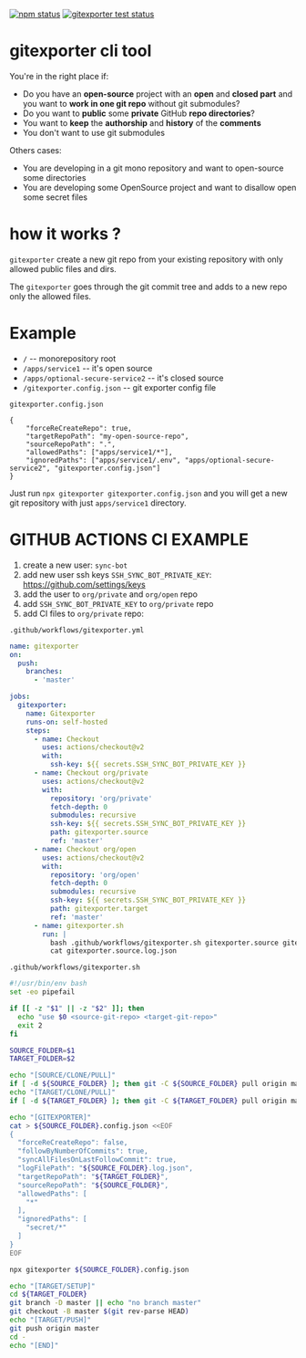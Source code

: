[![npm status](https://img.shields.io/npm/v/gitexporter?color=%2332c954&label=gitexporter&logo=gitexporter&logoColor=%23414851)](https://www.npmjs.com/package/gitexporter) [![gitexporter test status](https://github.com/open-condo-software/gitexporter/actions/workflows/node.js.yml/badge.svg?branch=master)](https://github.com/open-condo-software/gitexporter)

# gitexporter cli tool

You're in the right place if:

 - Do you have an **open-source** project with an **open** and **closed part** and you want to **work in one git repo** without git submodules?
 - Do you want to **public** some **private** GitHub **repo directories**?
 - You want to **keep** the **authorship** and **history** of the **comments**
 - You don't want to use git submodules

Others cases:

 - You are developing in a git mono repository and want to open-source some directories
 - You are developing some OpenSource project and want to disallow open some secret files

# how it works ?

`gitexporter` create a new git repo from your existing repository with only allowed public files and dirs.

The `gitexporter` goes through the git commit tree and adds to a new repo only the allowed files.

# Example

 - `/` -- monorepository root
 - `/apps/service1` -- it's open source
 - `/apps/optional-secure-service2` -- it's closed source
 - `/gitexporter.config.json` -- git exporter config file

`gitexporter.config.json`
```
{
    "forceReCreateRepo": true,
    "targetRepoPath": "my-open-source-repo",
    "sourceRepoPath": ".",
    "allowedPaths": ["apps/service1/*"],
    "ignoredPaths": ["apps/service1/.env", "apps/optional-secure-service2", "gitexporter.config.json"]
}
```

Just run `npx gitexporter gitexporter.config.json` and you will get a new git repository with just `apps/service1` directory.

# GITHUB ACTIONS CI EXAMPLE

 1. create a new user: `sync-bot`
 2. add new user ssh keys `SSH_SYNC_BOT_PRIVATE_KEY`: https://github.com/settings/keys
 3. add the user to `org/private` and `org/open` repo
 4. add `SSH_SYNC_BOT_PRIVATE_KEY` to `org/private` repo
 5. add CI files to `org/private` repo:

`.github/workflows/gitexporter.yml`
```yaml
name: gitexporter
on:
  push:
    branches:
      - 'master'

jobs:
  gitexporter:
    name: Gitexporter
    runs-on: self-hosted
    steps:
      - name: Checkout
        uses: actions/checkout@v2
        with:
          ssh-key: ${{ secrets.SSH_SYNC_BOT_PRIVATE_KEY }}
      - name: Checkout org/private
        uses: actions/checkout@v2
        with:
          repository: 'org/private'
          fetch-depth: 0
          submodules: recursive
          ssh-key: ${{ secrets.SSH_SYNC_BOT_PRIVATE_KEY }}
          path: gitexporter.source
          ref: 'master'
      - name: Checkout org/open
        uses: actions/checkout@v2
        with:
          repository: 'org/open'
          fetch-depth: 0
          submodules: recursive
          ssh-key: ${{ secrets.SSH_SYNC_BOT_PRIVATE_KEY }}
          path: gitexporter.target
          ref: 'master'
      - name: gitexporter.sh
        run: |
          bash .github/workflows/gitexporter.sh gitexporter.source gitexporter.target
          cat gitexporter.source.log.json
```
`.github/workflows/gitexporter.sh`
```bash
#!/usr/bin/env bash
set -eo pipefail

if [[ -z "$1" || -z "$2" ]]; then
  echo "use $0 <source-git-repo> <target-git-repo>"
  exit 2
fi

SOURCE_FOLDER=$1
TARGET_FOLDER=$2

echo "[SOURCE/CLONE/PULL]"
if [ -d ${SOURCE_FOLDER} ]; then git -C ${SOURCE_FOLDER} pull origin master; else echo "<source-git-repo> not found!: ${SOURCE_FOLDER}"; exit 3; fi
echo "[TARGET/CLONE/PULL]"
if [ -d ${TARGET_FOLDER} ]; then git -C ${TARGET_FOLDER} pull origin master; else echo "<target-git-repo> not found!: ${TARGET_FOLDER}"; exit 3; fi

echo "[GITEXPORTER]"
cat > ${SOURCE_FOLDER}.config.json <<EOF
{
  "forceReCreateRepo": false,
  "followByNumberOfCommits": true,
  "syncAllFilesOnLastFollowCommit": true,
  "logFilePath": "${SOURCE_FOLDER}.log.json",
  "targetRepoPath": "${TARGET_FOLDER}",
  "sourceRepoPath": "${SOURCE_FOLDER}",
  "allowedPaths": [
    "*"
  ],
  "ignoredPaths": [
    "secret/*"
  ]
}
EOF

npx gitexporter ${SOURCE_FOLDER}.config.json

echo "[TARGET/SETUP]"
cd ${TARGET_FOLDER}
git branch -D master || echo "no branch master"
git checkout -B master $(git rev-parse HEAD)
echo "[TARGET/PUSH]"
git push origin master
cd -
echo "[END]"
```
